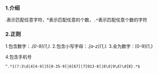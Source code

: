 ### 1.介绍

.表示匹配任意字符，*表示匹配任意的个数，`.*`表示匹配任意个数的字符

### 2.正则

1.包含数字：.*[0-9]{1,}.*
2.包含小写字母：.*[a-z]{1,}.*
3.全为数字：[0-9]{1,}

4.包含手机号

```
^.*1(?:3\d|4[4-9]|5[0-35-9]|6[67]|7[013-8]|8\d|9\d)\d{8}.*$
```

